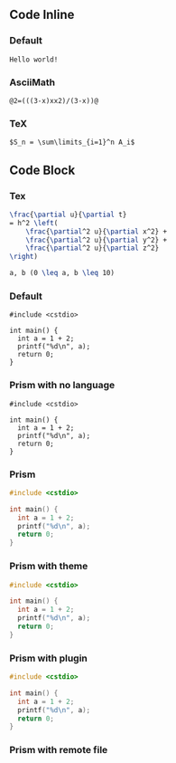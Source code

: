 ## Code Inline

### Default

`Hello world!`

### AsciiMath

`@2=(((3-x)xx2)/(3-x))@`

### TeX

`$S_n = \sum\limits_{i=1}^n A_i$`  

## Code Block

### Tex

``` tex
\frac{\partial u}{\partial t}
= h^2 \left(
    \frac{\partial^2 u}{\partial x^2} + 
    \frac{\partial^2 u}{\partial y^2} +
    \frac{\partial^2 u}{\partial z^2}
\right)  

a, b (0 \leq a, b \leq 10)
```

### Default

``` 
#include <cstdio>

int main() {
  int a = 1 + 2;
  printf("%d\n", a);
  return 0;
}
```

### Prism with no language
``` none plugins=line-numbers
#include <cstdio>

int main() {
  int a = 1 + 2;
  printf("%d\n", a);
  return 0;
}
```

### Prism
``` cpp
#include <cstdio>

int main() {
  int a = 1 + 2;
  printf("%d\n", a);
  return 0;
}
```

### Prism with theme
``` cpp theme=twilight
#include <cstdio>

int main() {
  int a = 1 + 2;
  printf("%d\n", a);
  return 0;
}
```

### Prism with plugin
``` cpp plugins=line-highlight line=1,4-5
#include <cstdio>

int main() {
  int a = 1 + 2;
  printf("%d\n", a);
  return 0;
}
```

### Prism with remote file
``` cpp src=https://raw.githubusercontent.com/ChouUn/CodeWorld/master/History/hdu/hdu4165.cpp
```